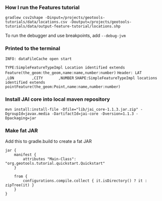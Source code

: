 ### How I run the Features tutorial
`gradlew csv2shape -Dinput=/projects/geotools-tutorials/data/locations.csv -Doutput=/projects/geotools-tutorials/data/output-feature-tutorial/locations.shp`

To run the debugger and use breakpoints, add `--debug-jvm`

### Printed to the terminal

`INFO: dataFileCache open start`

`TYPE:SimpleFeatureTypeImpl Location identified extends Feature(the_geom:the_geom,name:name,number:number)`
`Header: LAT       ,LON        ,CITY       ,NUMBER`
`SHAPE:SimpleFeatureTypeImpl locations identified extends pointFeature(the_geom:Point,name:name,number:number)`

### Install JAI core into local maven repository

`mvn install:install-file -Dfile="lib/jai_core-1.1.3.jar.zip" -DgroupId=javax.media -DartifactId=jai-core -Dversion=1.1.3 -Dpackaging=jar`


### Make fat JAR
Add this to gradle.build to create a fat JAR

```
jar {
    manifest {
        attributes "Main-Class": "org.geotools.tutorial.quickstart.Quickstart"
    }

    from {
        configurations.compile.collect { it.isDirectory() ? it : zipTree(it) }
    }
}
```
